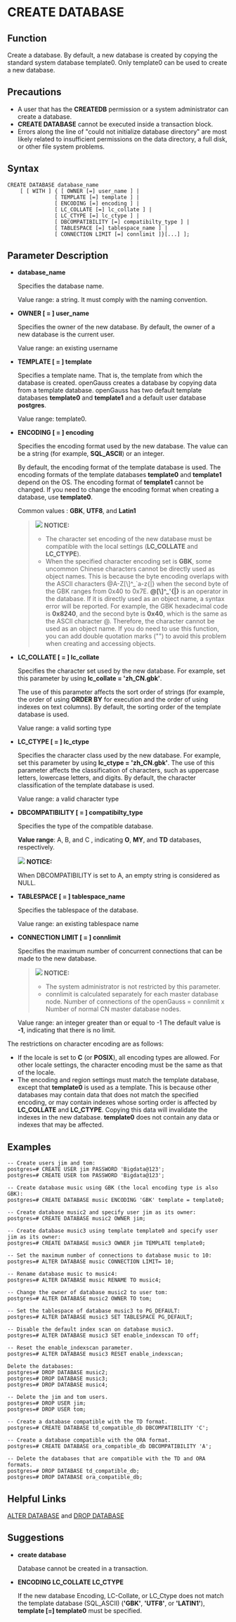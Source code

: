 # CREATE DATABASE<a name="EN-US_TOPIC_0242370563"></a>

## Function<a name="en-us_topic_0237122099_en-us_topic_0059778277_s3ea6af3a84d74f1ab7dceb8bb54ed134"></a>

Create a database. By default, a new database is created by copying the standard system database template0. Only template0 can be used to create a new database.

## Precautions<a name="en-us_topic_0237122099_en-us_topic_0059778277_s818d4df5d095482f86d8e7258a75df1b"></a>

-   A user that has the  **CREATEDB**  permission or a system administrator can create a database.
-   **CREATE DATABASE**  cannot be executed inside a transaction block.
-   Errors along the line of "could not initialize database directory" are most likely related to insufficient permissions on the data directory, a full disk, or other file system problems.

## Syntax<a name="en-us_topic_0237122099_en-us_topic_0059778277_s819ed4de9ed04006954df8016e5e4858"></a>

```
CREATE DATABASE database_name
    [ [ WITH ] { [ OWNER [=] user_name ] |
               [ TEMPLATE [=] template ] |
               [ ENCODING [=] encoding ] |
               [ LC_COLLATE [=] lc_collate ] |
               [ LC_CTYPE [=] lc_ctype ] |
               [ DBCOMPATIBILITY [=] compatibilty_type ] |
               [ TABLESPACE [=] tablespace_name ] |
               [ CONNECTION LIMIT [=] connlimit ]}[...] ];
```

## Parameter Description<a name="en-us_topic_0237122099_en-us_topic_0059778277_s1d6127a393bf4f6d8fdac63105932d16"></a>

-   **database\_name**

    Specifies the database name.

    Value range: a string. It must comply with the naming convention.

-   **OWNER \[ = \] user\_name**

    Specifies the owner of the new database. By default, the owner of a new database is the current user.

    Value range: an existing username

-   **TEMPLATE \[ = \] template**

    Specifies a template name. That is, the template from which the database is created. openGauss creates a database by copying data from a template database. openGauss has two default template databases  **template0**  and  **template1**  and a default user database  **postgres**.

    Value range: template0.

-   **ENCODING \[ = \] encoding**

    Specifies the encoding format used by the new database. The value can be a string \(for example,  **SQL\_ASCII**\) or an integer.

    By default, the encoding format of the template database is used. The encoding formats of the template databases  **template0**  and  **template1**  depend on the OS. The encoding format of  **template1**  cannot be changed. If you need to change the encoding format when creating a database, use  **template0**.

    Common values :  **GBK**,  **UTF8**, and  **Latin1**

    >![](public_sys-resources/icon-notice.gif) **NOTICE:**   
    >-   The character set encoding of the new database must be compatible with the local settings \(**LC\_COLLATE**  and  **LC\_CTYPE**\).  
    >-   When the specified character encoding set is  **GBK**, some uncommon Chinese characters cannot be directly used as object names. This is because the byte encoding overlaps with the ASCII characters @A-Z\[\\\]^\_\`a-z\{|\} when the second byte of the GBK ranges from 0x40 to 0x7E.  **@\[\\\]^\_'\{|\}**  is an operator in the database. If it is directly used as an object name, a syntax error will be reported. For example, the GBK hexadecimal code is  **0x8240**, and the second byte is  **0x40**, which is the same as the ASCII character @. Therefore, the character cannot be used as an object name. If you do need to use this function, you can add double quotation marks \(""\) to avoid this problem when creating and accessing objects.  

-   **LC\_COLLATE \[ = \] lc\_collate**

    Specifies the character set used by the new database. For example, set this parameter by using  **lc\_collate = 'zh\_CN.gbk'**.

    The use of this parameter affects the sort order of strings \(for example, the order of using  **ORDER BY**  for execution and the order of using indexes on text columns\). By default, the sorting order of the template database is used.

    Value range: a valid sorting type

-   **LC\_CTYPE \[ = \] lc\_ctype**

    Specifies the character class used by the new database. For example, set this parameter by using  **lc\_ctype = 'zh\_CN.gbk'**. The use of this parameter affects the classification of characters, such as uppercase letters, lowercase letters, and digits. By default, the character classification of the template database is used.

    Value range: a valid character type

- **DBCOMPATIBILITY \[ = \] compatibilty\_type**

    Specifies the type of the compatible database.

    **Value range**: A, B, and C , indicating  **O**,  **MY**, and  **TD**  databases, respectively.

    ![](public_sys-resources/icon-notice.gif) **NOTICE:**   

    When  DBCOMPATIBILITY is set to A, an empty string is considered as NULL.

-   **TABLESPACE \[ = \] tablespace\_name**

    Specifies the tablespace of the database.

    Value range: an existing tablespace name

-   **CONNECTION LIMIT \[ = \] connlimit**

    Specifies the maximum number of concurrent connections that can be made to the new database.

    >![](public_sys-resources/icon-notice.gif) **NOTICE:**   
    >-   The system administrator is not restricted by this parameter.  
    >-   connlimit is calculated separately for each master database node. Number of connections of the openGauss = connlimit x Number of normal CN master database nodes.  

    Value range: an integer greater than or equal to -1 The default value is  **-1**, indicating that there is no limit.


The restrictions on character encoding are as follows:

-   If the locale is set to  **C**  \(or  **POSIX**\), all encoding types are allowed. For other locale settings, the character encoding must be the same as that of the locale.
-   The encoding and region settings must match the template database, except that  **template0**  is used as a template. This is because other databases may contain data that does not match the specified encoding, or may contain indexes whose sorting order is affected by  **LC\_COLLATE**  and  **LC\_CTYPE**. Copying this data will invalidate the indexes in the new database.  **template0**  does not contain any data or indexes that may be affected.

## Examples<a name="en-us_topic_0237122099_en-us_topic_0059778277_s6be7b8abbb4b4aceb9dae686434d672c"></a>

```
-- Create users jim and tom:
postgres=# CREATE USER jim PASSWORD 'Bigdata@123';
postgres=# CREATE USER tom PASSWORD 'Bigdata@123';

-- Create database music using GBK (the local encoding type is also GBK):
postgres=# CREATE DATABASE music ENCODING 'GBK' template = template0;

-- Create database music2 and specify user jim as its owner:
postgres=# CREATE DATABASE music2 OWNER jim;

-- Create database music3 using template template0 and specify user jim as its owner:
postgres=# CREATE DATABASE music3 OWNER jim TEMPLATE template0;

-- Set the maximum number of connections to database music to 10:
postgres=# ALTER DATABASE music CONNECTION LIMIT= 10;

-- Rename database music to music4:
postgres=# ALTER DATABASE music RENAME TO music4;

-- Change the owner of database music2 to user tom:
postgres=# ALTER DATABASE music2 OWNER TO tom;

-- Set the tablespace of database music3 to PG_DEFAULT:
postgres=# ALTER DATABASE music3 SET TABLESPACE PG_DEFAULT;

-- Disable the default index scan on database music3.
postgres=# ALTER DATABASE music3 SET enable_indexscan TO off;

-- Reset the enable_indexscan parameter.
postgres=# ALTER DATABASE music3 RESET enable_indexscan;

Delete the databases:
postgres=# DROP DATABASE music2;
postgres=# DROP DATABASE music3;
postgres=# DROP DATABASE music4;

-- Delete the jim and tom users.
postgres=# DROP USER jim;
postgres=# DROP USER tom;

-- Create a database compatible with the TD format.
postgres=# CREATE DATABASE td_compatible_db DBCOMPATIBILITY 'C';

-- Create a database compatible with the ORA format.
postgres=# CREATE DATABASE ora_compatible_db DBCOMPATIBILITY 'A';

-- Delete the databases that are compatible with the TD and ORA formats.
postgres=# DROP DATABASE td_compatible_db;
postgres=# DROP DATABASE ora_compatible_db;
```

## Helpful Links<a name="en-us_topic_0237122099_en-us_topic_0059778277_s4693856e1f6240dc98de7d6faf52f136"></a>

[ALTER DATABASE](alter-database.md)  and  [DROP DATABASE](drop-database.md)

## Suggestions<a name="en-us_topic_0237122099_en-us_topic_0059778277_section8189694144220"></a>

-   **create database**

    Database cannot be created in a transaction.


-   **ENCODING   LC\_COLLATE     LC\_CTYPE**

    If the new database Encoding, LC-Collate, or LC\_Ctype does not match the template database \(SQL\_ASCII\) \(**'GBK'**,  **'UTF8'**, or  **'LATIN1'**\),  **template \[=\] template0**  must be specified.


